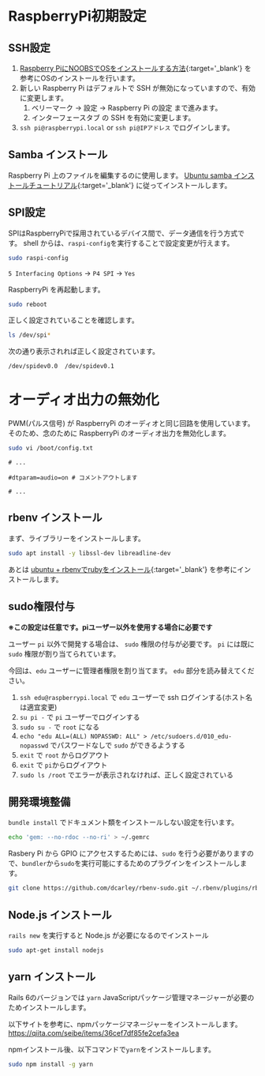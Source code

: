 # RaspberryPi初期設定

## SSH設定

1. [Raspberry PiにNOOBSでOSをインストールする方法](https://raspida.com/raspixnoobs){:target='_blank'} を参考にOSのインストールを行います。
1. 新しい Raspberry Pi はデフォルトで SSH が無効になっていますので、有効に変更します。
    1. ベリーマーク -> 設定 -> Raspberry Pi の設定 まで進みます。
    2. インターフェースタブ の SSH を有効に変更します。
1. `ssh pi@raspberrypi.local` or `ssh pi@IPアドレス` でログインします。

## Samba インストール

Raspberry Pi 上のファイルを編集するのに使用します。
[Ubuntu samba インストールチュートリアル](https://tutorials.ubuntu.com/tutorial/install-and-configure-samba){:target='_blank'} に従ってインストールします。

## SPI設定

SPIはRaspberryPiで採用されているデバイス間で、データ通信を行う方式です。
shell からは、`raspi-config`を実行することで設定変更が行えます。

```bash
sudo raspi-config
```

`5 Interfacing Options` -> `P4 SPI` -> `Yes`

RaspberryPi を再起動します。

```bash
sudo reboot
```

正しく設定されていることを確認します。

```bash
ls /dev/spi*
```

次の通り表示されれば正しく設定されています。

```
/dev/spidev0.0  /dev/spidev0.1
```

# オーディオ出力の無効化

PWM(パルス信号) が RaspberryPi のオーディオと同じ回路を使用しています。 そのため、念のために RaspberryPi のオーディオ出力を無効化します。

```bash
sudo vi /boot/config.txt
```

```
# ...

#dtparam=audio=on # コメントアウトします

# ...
```

## rbenv インストール

まず、ライブラリーをインストールします。

```bash
sudo apt install -y libssl-dev libreadline-dev
```

あとは [ubuntu + rbenvでrubyをインストール](https://qiita.com/tanagoda/items/44d12ef0d52b2dc9d560){:target='_blank'} を参考にインストールします。

## sudo権限付与

**※この設定は任意です。piユーザー以外を使用する場合に必要です**

ユーザー `pi` 以外で開発する場合は、 `sudo` 権限の付与が必要です。
`pi` には既に `sudo` 権限が割り当てられています。

今回は、`edu` ユーザーに管理者権限を割り当てます。 `edu` 部分を読み替えてください。

1. `ssh edu@raspberrypi.local` で `edu` ユーザーで ssh ログインする(ホスト名は適宜変更)
1. `su pi -` で `pi` ユーザーでログインする
1. `sudo su -` で `root` になる
1. `echo "edu ALL=(ALL) NOPASSWD: ALL" > /etc/sudoers.d/010_edu-nopasswd` でパスワードなしで `sudo` ができるようする
1. `exit` で `root` からログアウト
1. `exit` で `pi`からログイアウト
1. `sudo ls /root` でエラーが表示されなければ、正しく設定されている

## 開発環境整備

`bundle install` でドキュメント類をインストールしない設定を行います。

```bash
echo 'gem: --no-rdoc --no-ri' > ~/.gemrc
```

Rasbery Pi から GPIO にアクセスするためには、`sudo` を行う必要がありますので、`bundler`から`sudo`を実行可能にするためのプラグインをインストールします。

```bash
git clone https://github.com/dcarley/rbenv-sudo.git ~/.rbenv/plugins/rbenv-sudo
```

## Node.js インストール

`rails new` を実行すると Node.js が必要になるのでインストール

```bash
sudo apt-get install nodejs
```

## yarn インストール

Rails 6のバージョンでは `yarn` JavaScriptパッケージ管理マネージャーが必要のためインストールします。


以下サイトを参考に、npmパッケージマネージャーをインストールします。
https://qiita.com/seibe/items/36cef7df85fe2cefa3ea

npmインストール後、以下コマンドで`yarn`をインストールします。
```bash
sudo npm install -g yarn
```

